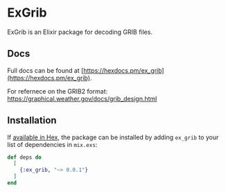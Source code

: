 # ExGrib

ExGrib is an Elixir package for decoding GRIB files.

## Docs

Full docs can be found at [https://hexdocs.pm/ex_grib](https://hexdocs.pm/ex_grib).

For refernece on the GRIB2 format:
https://graphical.weather.gov/docs/grib_design.html

## Installation

If [available in Hex](https://hex.pm/docs/publish), the package can be installed
by adding `ex_grib` to your list of dependencies in `mix.exs`:

```elixir
def deps do
  [
    {:ex_grib, "~> 0.0.1"}
  ]
end
```
